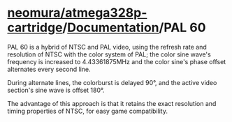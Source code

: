 # [neomura/atmega328p-cartridge](../../readme.md)/[Documentation](../readme.md)/PAL 60

PAL 60 is a hybrid of NTSC and PAL video, using the refresh rate and resolution of NTSC with the color system of PAL; the color sine wave's frequency is increased to 4.43361875MHz and the color sine's phase offset alternates every second line.

During alternate lines, the colorburst is delayed 90°, and the active video section's sine wave is offset 180°.

The advantage of this approach is that it retains the exact resolution and timing properties of NTSC, for easy game compatibility.
